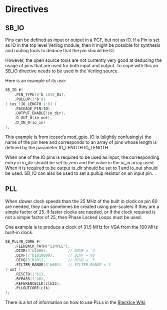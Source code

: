 # Directives

## SB_IO

Pins can be defined as input or output in a PCF, but not as IO. If a Pin is set as IO in the top level Verilog module, then it might be possible for synthesis and routing tools to deduce that the pin should be IO.

However, the open source tools are not currently very good at deducing the usage of pins that are used for both input and output. To cope with this an SB_IO directive needs to be used in the Verilog source.

Here is an example of its use:

```verilog
SB_IO #(
	.PIN_TYPE(6'b 1010_01),
	.PULLUP(1'b 0)
) ios [IO_LENGTH-1:0] (
	.PACKAGE_PIN(IO),
	.OUTPUT_ENABLE(io_dir),
	.D_OUT_0(io_out),
	.D_IN_0(io_in)
);
```

This example is from icosoc’s mod_gpio. IO is (slightly confusingly) the name of the pin here and corresponds to an array of pins whose length is defined by the parameter IO_LENGTH IO_LENGTH.

When one of the IO pins is required to be used as input, the corresponding entry in io_dir should be set to zero and the value in the io_in array used. When it is required to be output io_dir should be set to 1 and io_out should be used. SB_IO can also be used to set a pullup resistor on an input pin.

## PLL

When slower clock speeds than the 25 MHz of the built in clock on pin 60 are needed, they can sometimes be created using pre-scalers if they are a simple factor of 25. If faster clocks are needed, or if the clock required is not a simple factor of 25, then Phase Locked Loops must be used.

One example is to produce a clock of 31.5 MHz for VGA from the 100 MHz built-in clock.

```verilog
SB_PLL40_CORE #(
	.FEEDBACK_PATH("SIMPLE"),
	.DIVR(4'b1000),         // DIVR =  4
	.DIVF(7'b1010000),      // DIVF = 80
	.DIVQ(3'b101),          // DIVQ =  5
	.FILTER_RANGE(3'b001)   // FILTER_RANGE = 1
) uut (
	.RESETB(1'b1),
	.BYPASS(1'b0),
	.REFERENCECLK(clk25),
	.PLLOUTCORE(clk)
);
```

There is a lot of information on how to use PLLs in the [BlackIce Wiki][].

[BlackIce Wiki]:			https://github.com/mystorm-org/BlackIce-II/wiki/PLLs
